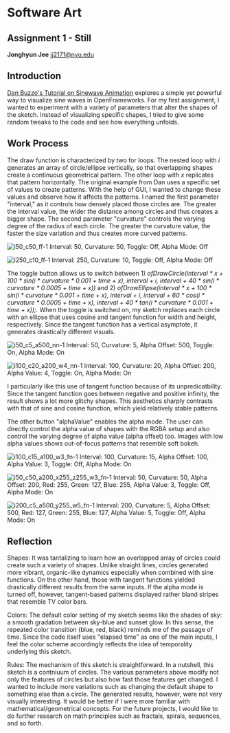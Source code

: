 # Software Art

## Assignment 1 - Still

**Jonghyun Jee**
jj2171@nyu.edu

## Introduction

[Dan Buzzo's Tutorial on Sinewave Animation](https://youtu.be/kYejiSrzFzs?list=PL6QF0yo3Zj7DbN76C5-_6VCDF5CPBIz6l) explores a simple yet powerful way to visualize sine waves in OpenFrameworks. For my first assignment, I wanted to experiment with a variety of parameters that alter the shapes of the sketch. Instead of visualizing specific shapes, I tried to give some random tweaks to the code and see how everything unfolds. 

## Work Process

The draw function is characterized by two for loops. The nested loop with *i* generates an array of circle/ellipse vertically, so that overlapping shapes create a continuous geometrical pattern. The other loop with *x* replicates that pattern horizontally. The original example from Dan uses a specific set of values to create patterns. With the help of GUI, I wanted to change these values and observe how it affects the patterns. I named the first parameter "interval," as it controls how densely placed those circles are. The greater the interval value, the wider the distance among circles and thus creates a bigger shape. The second parameter "curvature" controls the varying degree of the radius of each circle. The greater the curvature value, the faster the size variation and thus creates more curved patterns.  


![i50_c50_ff-1](https://user-images.githubusercontent.com/50460806/113558186-2b150700-963a-11eb-966a-a13fda3e485a.png)
Interval: 50, Curvature: 50, Toggle: Off, Alpha Mode: Off

![i250_c10_ff-1](https://user-images.githubusercontent.com/50460806/113558284-5697f180-963a-11eb-8b55-99e836d6b8d6.png)
Interval: 250, Curvature: 10, Toggle: Off, Alpha Mode: Off

The toggle button allows us to switch between 1) *ofDrawCircle(interval * x + 100 * sin(i * curvature * 0.001 + time + x), interval + i, interval + 40 * sin(i * curvature * 0.0005 + time + x))* and 2) *ofDrawEllipse(interval * x + 100 * sin(i * curvature * 0.001 + time + x), interval + i, interval + 60 * cos(i * curvature * 0.0005 + time + x), interval + 40 * tan(i * curvature * 0.001 + time + x));.* When the toggle is switched on, my sketch replaces each circle with an ellipse that uses cosine and tangent function for width and height, respectively. Since the tangent function has a vertical asymptote, it generates drastically different visuals.


![i50_c5_a500_nn-1](https://user-images.githubusercontent.com/50460806/113559068-b9d65380-963b-11eb-846b-db85ccb9f11a.png)
Interval: 50, Curvature: 5, Alpha Offset: 500, Toggle: On, Alpha Mode: On

![i100_c20_a200_w4_nn-1](https://user-images.githubusercontent.com/50460806/113559144-d6728b80-963b-11eb-856b-7f28d5b1fe83.png)
Interval: 100, Curvature: 20, Alpha Offset: 200, Alpha Value: 4, Toggle: On, Alpha Mode: On

I particularly like this use of tangent function because of its unpredicatbility. Since the tangent function goes between negative and positive infinity, the result shows a lot more glitchy shapes. This aesthetics sharply contrasts with that of sine and cosine function, which yield relatively stable patterns. 

The other button "alphaValue" enables the alpha mode. The user can directly control the alpha value of shapes with the RGBA setup and also control the varying degree of alpha value (alpha offset) too. Images with low alpha values shows out-of-focus patterns that resemble soft bokeh. 

![i100_c15_a100_w3_fn-1](https://user-images.githubusercontent.com/50460806/113560170-872d5a80-963d-11eb-8742-079c1c1ecd30.png)
Interval: 100, Curvature: 15, Alpha Offset: 100, Alpha Value: 3, Toggle: Off, Alpha Mode: On

![i50_c50_a200_x255_z255_w3_fn-1](https://user-images.githubusercontent.com/50460806/113560213-9a402a80-963d-11eb-9083-85ea9bd0b4cf.png)
Interval: 50, Curvature: 50, Alpha Offset: 200, Red: 255, Green: 127, Blue: 255, Alpha Value: 3, Toggle: Off, Alpha Mode: On

![i200_c5_a500_y255_w5_fn-1](https://user-images.githubusercontent.com/50460806/113560286-b8a62600-963d-11eb-8dc3-0ff0c3f28370.png)
Interval: 200, Curvature: 5, Alpha Offset: 500, Red: 127, Green: 255, Blue: 127, Alpha Value: 5, Toggle: Off, Alpha Mode: On

## Reflection

Shapes: It was tantalizing to learn how an overlapped array of circles could create such a variety of shapes. Unlike straight lines, circles generated more vibrant, organic-like dynamics especially when combined with sine functions. On the other hand, those with tangent functions yielded drastically different results from the same inputs. If the alpha mode is turned off, however, tangent-based patterns displayed rather bland stripes that resemble TV color bars.

Colors: The default color setting of my sketch seems like the shades of sky: a smooth gradation between sky-blue and sunset glow. In this sense, the repeated color transition (blue, red, black) reminds me of the passage of time. Since the code itself uses "elapsed time" as one of the main inputs, I feel the color scheme accordingly reflects the idea of temporality underlying this sketch.

Rules: The mechanism of this sketch is straightforward. In a nutshell, this sketch is a contniuum of circles. The various parameters above modify not only the features of circles but also how fast those features get changed. I wanted to include more variations such as changing the default shape to something else than a circle. The generated results, however, were not very visually interesting. It would be better if I were more familiar with mathematical/geometrical concepts. For the future projects, I would like to do further research on math principles such as fractals, spirals, sequences, and so forth.

